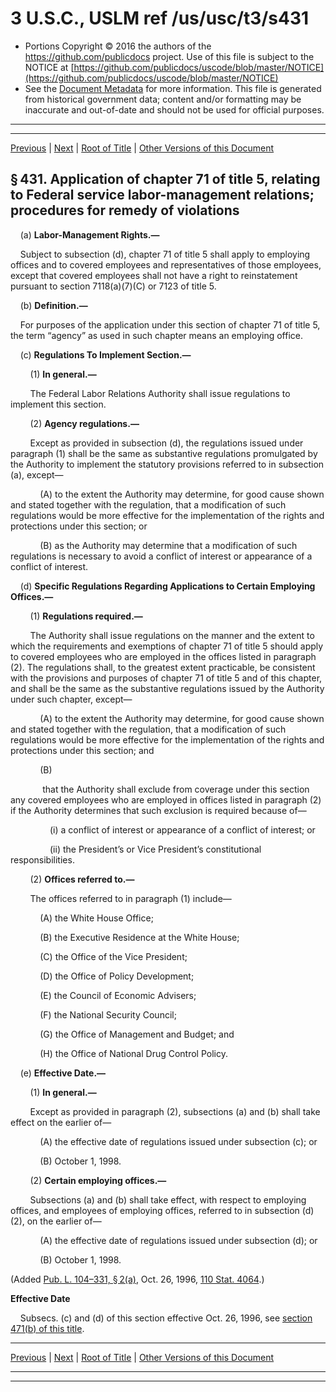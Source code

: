 ---
---

# 3 U.S.C., USLM ref /us/usc/t3/s431

* Portions Copyright © 2016 the authors of the https://github.com/publicdocs project.
  Use of this file is subject to the NOTICE at [https://github.com/publicdocs/uscode/blob/master/NOTICE](https://github.com/publicdocs/uscode/blob/master/NOTICE)
* See the [Document Metadata](././../../../../../..//README.md) for more information.
  This file is generated from historical government data; content and/or formatting may be inaccurate and out-of-date and should not be used for official purposes.

----------
----------

[Previous](./../../../../../..//us/usc/t3/ch5/schII/ptD/m__us_usc_t3_ch5_schII_ptD.md) | [Next](./../../../../../..//us/usc/t3/ch5/schII/ptE/m__us_usc_t3_ch5_schII_ptE.md) | [Root of Title](./../../../../../../) | [Other Versions of this Document](https://publicdocs.github.io/go/links?ns=uslm&ref=%2Fus%2Fusc%2Ft3%2Fs431)

## § 431. Application of chapter 71 of title 5, relating to Federal service labor-management relations; procedures for remedy of violations

    (a) __Labor-Management Rights.—__ 

    Subject to subsection (d), chapter 71 of title 5 shall apply to employing offices and to covered employees and representatives of those employees, except that covered employees shall not have a right to reinstatement pursuant to section 7118(a)(7)(C) or 7123 of title 5.

    (b) __Definition.—__ 

    For purposes of the application under this section of chapter 71 of title 5, the term “agency” as used in such chapter means an employing office.

    (c) __Regulations To Implement Section.—__ 

        (1) __In general.—__ 

        The Federal Labor Relations Authority shall issue regulations to implement this section.

        (2) __Agency regulations.—__ 

        Except as provided in subsection (d), the regulations issued under paragraph (1) shall be the same as substantive regulations promulgated by the Authority to implement the statutory provisions referred to in subsection (a), except—

            (A) to the extent the Authority may determine, for good cause shown and stated together with the regulation, that a modification of such regulations would be more effective for the implementation of the rights and protections under this section; or

            (B) as the Authority may determine that a modification of such regulations is necessary to avoid a conflict of interest or appearance of a conflict of interest.

    (d) __Specific Regulations Regarding Applications to Certain Employing Offices.—__ 

        (1) __Regulations required.—__ 

        The Authority shall issue regulations on the manner and the extent to which the requirements and exemptions of chapter 71 of title 5 should apply to covered employees who are employed in the offices listed in paragraph (2). The regulations shall, to the greatest extent practicable, be consistent with the provisions and purposes of chapter 71 of title 5 and of this chapter, and shall be the same as the substantive regulations issued by the Authority under such chapter, except—

            (A) to the extent the Authority may determine, for good cause shown and stated together with the regulation, that a modification of such regulations would be more effective for the implementation of the rights and protections under this section; and

            (B)

             that the Authority shall exclude from coverage under this section any covered employees who are employed in offices listed in paragraph (2) if the Authority determines that such exclusion is required because of—

                (i) a conflict of interest or appearance of a conflict of interest; or

                (ii) the President’s or Vice President’s constitutional responsibilities.

        (2) __Offices referred to.—__ 

        The offices referred to in paragraph (1) include—

            (A) the White House Office;

            (B) the Executive Residence at the White House;

            (C) the Office of the Vice President;

            (D) the Office of Policy Development;

            (E) the Council of Economic Advisers;

            (F) the National Security Council;

            (G) the Office of Management and Budget; and

            (H) the Office of National Drug Control Policy.

    (e) __Effective Date.—__ 

        (1) __In general.—__ 

        Except as provided in paragraph (2), subsections (a) and (b) shall take effect on the earlier of—

            (A) the effective date of regulations issued under subsection (c); or

            (B) October 1, 1998.

        (2) __Certain employing offices.—__ 

        Subsections (a) and (b) shall take effect, with respect to employing offices, and employees of employing offices, referred to in subsection (d)(2), on the earlier of—

            (A) the effective date of regulations issued under subsection (d); or

            (B) October 1, 1998.

(Added [Pub. L. 104–331, § 2(a)][/us/pl/104/331/s2/a], Oct. 26, 1996, [110 Stat. 4064][/us/stat/110/4064].)

 __Effective Date__ 

    Subsecs. (c) and (d) of this section effective Oct. 26, 1996, see [section 471(b) of this title][/us/usc/t3/s471/b].

----------

[Previous](./../../../../../..//us/usc/t3/ch5/schII/ptD/m__us_usc_t3_ch5_schII_ptD.md) | [Next](./../../../../../..//us/usc/t3/ch5/schII/ptE/m__us_usc_t3_ch5_schII_ptE.md) | [Root of Title](./../../../../../../) | [Other Versions of this Document](https://publicdocs.github.io/go/links?ns=uslm&ref=%2Fus%2Fusc%2Ft3%2Fs431)

----------
----------

[/us/pl/104/331/s2/a]: https://publicdocs.github.io/go/links?ns=uslm&ref=%2Fus%2Fpl%2F104%2F331%2Fs2%2Fa
[/us/stat/110/4064]: https://publicdocs.github.io/go/links?ns=uslm&ref=%2Fus%2Fstat%2F110%2F4064
[/us/usc/t3/s471/b]: https://publicdocs.github.io/go/links?ns=uslm&ref=%2Fus%2Fusc%2Ft3%2Fs471%2Fb


